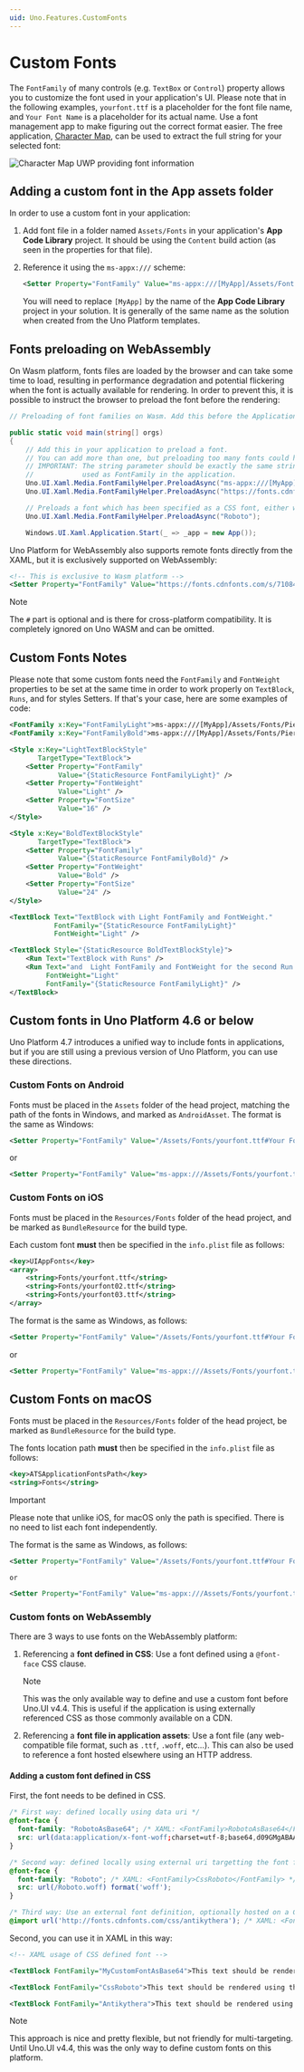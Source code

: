 ```yaml
---
uid: Uno.Features.CustomFonts
---
```


# Custom Fonts

The `FontFamily` of many controls (e.g. `TextBox` or `Control`) property allows you to customize the font used in your application's UI. Please note that in the following examples, `yourfont.ttf` is a placeholder for the font file name, and `Your Font Name` is a placeholder for its actual name. Use a font management app to make figuring out the correct format easier. The free application, [Character Map](https://www.microsoft.com/store/productId/9WZDNCRDXF41), can be used to extract the full string for your selected font:

![Character Map UWP providing font information](../Assets/features/customfonts/charactermapuwp.png)

## Adding a custom font in the App assets folder

In order to use a custom font in your application:

1. Add font file in a folder named `Assets/Fonts` in your application's **App Code Library** project. It should be using the `Content` build action (as seen in the properties for that file).
2. Reference it using the `ms-appx:///` scheme:

   ```xml
   <Setter Property="FontFamily" Value="ms-appx:///[MyApp]/Assets/Fonts/yourfont.ttf#Your Font Name" />
   ```

   You will need to replace `[MyApp]` by the name of the **App Code Library** project in your solution. It is generally of the same name as the solution when created from the Uno Platform templates.

## Fonts preloading on WebAssembly

On Wasm platform, fonts files are loaded by the browser and can take some time to load, resulting in performance degradation and potential flickering when the font is actually available for rendering. In order to prevent this, it is possible to instruct the browser to preload the font before the rendering:

``` csharp
// Preloading of font families on Wasm. Add this before the Application.Start() in the Program.cs

public static void main(string[] orgs)
{
    // Add this in your application to preload a font.
    // You can add more than one, but preloading too many fonts could hurt the user experience.
    // IMPORTANT: The string parameter should be exactly the same string (including casing)
    //            used as FontFamily in the application.
    Uno.UI.Xaml.Media.FontFamilyHelper.PreloadAsync("ms-appx:///[MyApp]/Assets/Fonts/yourfont01.ttf#ApplicationFont01");
    Uno.UI.Xaml.Media.FontFamilyHelper.PreloadAsync("https://fonts.cdnfonts.com/s/71084/antikythera.woff#Antikythera");

    // Preloads a font which has been specified as a CSS font, either with a data uri or a remote resource.
    Uno.UI.Xaml.Media.FontFamilyHelper.PreloadAsync("Roboto");

    Windows.UI.Xaml.Application.Start(_ => _app = new App());
```

Uno Platform for WebAssembly also supports remote fonts directly from the XAML, but it is exclusively supported on WebAssembly:

```xml
<!-- This is exclusive to Wasm platform -->
<Setter Property="FontFamily" Value="https://fonts.cdnfonts.com/s/71084/antikythera.woff#Antikythera" />
```

> [!NOTE]
> The `#` part is optional and is there for cross-platform compatibility. It is completely ignored on Uno WASM and can be omitted.

## Custom Fonts Notes

Please note that some custom fonts need the `FontFamily` and `FontWeight` properties to be set at the same time in order to work properly on `TextBlock`, `Runs`, and for styles Setters.
If that's your case, here are some examples of code:

```xml
<FontFamily x:Key="FontFamilyLight">ms-appx:///[MyApp]/Assets/Fonts/PierSans-Light.otf#Pier Sans Light</FontFamily>
<FontFamily x:Key="FontFamilyBold">ms-appx:///[MyApp]/Assets/Fonts/PierSans-Bold.otf#Pier Sans Bold</FontFamily>

<Style x:Key="LightTextBlockStyle"
	   TargetType="TextBlock">
	<Setter Property="FontFamily"
			Value="{StaticResource FontFamilyLight}" />
	<Setter Property="FontWeight"
			Value="Light" />
	<Setter Property="FontSize"
			Value="16" />
</Style>

<Style x:Key="BoldTextBlockStyle"
	   TargetType="TextBlock">
	<Setter Property="FontFamily"
			Value="{StaticResource FontFamilyBold}" />
	<Setter Property="FontWeight"
			Value="Bold" />
	<Setter Property="FontSize"
			Value="24" />
</Style>

<TextBlock Text="TextBlock with Light FontFamily and FontWeight."
		   FontFamily="{StaticResource FontFamilyLight}"
		   FontWeight="Light" />

<TextBlock Style="{StaticResource BoldTextBlockStyle}">
	<Run Text="TextBlock with Runs" />
	<Run Text="and  Light FontFamily and FontWeight for the second Run."
		 FontWeight="Light"
		 FontFamily="{StaticResource FontFamilyLight}" />
</TextBlock>
```

## Custom fonts in Uno Platform 4.6 or below

Uno Platform 4.7 introduces a unified way to include fonts in applications, but if you are still using a previous version of Uno Platform, you can use these directions.

### Custom Fonts on Android

Fonts must be placed in the `Assets` folder of the head project, matching the path of the fonts in Windows, and marked as `AndroidAsset`.
The format is the same as Windows:

```xml
<Setter Property="FontFamily" Value="/Assets/Fonts/yourfont.ttf#Your Font Name" />
```

   or

```xml
<Setter Property="FontFamily" Value="ms-appx:///Assets/Fonts/yourfont.ttf#Your Font Name" />
```

### Custom Fonts on iOS

Fonts must be placed in the `Resources/Fonts` folder of the head project, and be marked as
`BundleResource` for the build type.

Each custom font **must** then be specified in the `info.plist` file as follows:

```xml
<key>UIAppFonts</key>
<array>
    <string>Fonts/yourfont.ttf</string>
    <string>Fonts/yourfont02.ttf</string>
    <string>Fonts/yourfont03.ttf</string>
</array>
```

The format is the same as Windows, as follows:

```xml
<Setter Property="FontFamily" Value="/Assets/Fonts/yourfont.ttf#Your Font Name" />
```

or

```xml
<Setter Property="FontFamily" Value="ms-appx:///Assets/Fonts/yourfont.ttf#Your Font Name" />
```

## Custom Fonts on macOS

Fonts must be placed in the `Resources/Fonts` folder of the head project, be marked as
`BundleResource` for the build type.

The fonts location path   **must** then be specified in the `info.plist` file as follows:

```xml
<key>ATSApplicationFontsPath</key>
<string>Fonts</string>
```

> [!IMPORTANT]
> Please note that unlike iOS, for macOS only the path is specified. There is no need to list each font independently.

The format is the same as Windows, as follows:

```xml
<Setter Property="FontFamily" Value="/Assets/Fonts/yourfont.ttf#Your Font Name" />
```

    or

```xml
<Setter Property="FontFamily" Value="ms-appx:///Assets/Fonts/yourfont.ttf#Your Font Name" />
```

### Custom fonts on WebAssembly

There are 3 ways to use fonts on the WebAssembly platform:

1. Referencing a **font defined in CSS**: Use a font defined using a `@font-face` CSS clause.

   > [!NOTE]
   > This was the only available way to define and use a custom font before Uno.UI v4.4. This is useful if the application is using externally referenced CSS as those commonly available on a CDN.

2. Referencing a **font file in application assets**: Use a font file (any web-compatible file format, such as `.ttf`, `.woff`, etc...). This can also be used to reference a font hosted elsewhere using an HTTP address.

#### Adding a custom font defined in CSS

First, the font needs to be defined in CSS.

```css
/* First way: defined locally using data uri */
@font-face {
  font-family: "RobotoAsBase64"; /* XAML: <FontFamily>RobotoAsBase64</FontFamily> */
  src: url(data:application/x-font-woff;charset=utf-8;base64,d09GMgABAAA...) format('woff');
}

/* Second way: defined locally using external uri targetting the font file */
@font-face {
  font-family: "Roboto"; /* XAML: <FontFamily>CssRoboto</FontFamily> */
  src: url(/Roboto.woff) format('woff');
}

/* Third way: Use an external font definition, optionally hosted on a CDN. */
@import url('http://fonts.cdnfonts.com/css/antikythera'); /* XAML: <FontFamily>Antikythera</FontFamily> + others available */
```

Second, you can use it in XAML in this way:

``` xml
<!-- XAML usage of CSS defined font -->

<TextBlock FontFamily="MyCustomFontAsBase64">This text should be rendered using the font defined as base64 in CSS.</TextBlock>

<TextBlock FontFamily="CssRoboto">This text should be rendered using the roboto.woff font referenced in CSS.</TextBlock>

<TextBlock FontFamily="Antikythera">This text should be rendered using the Antikythera font hosted on a CDN.</TextBlock>
```

> [!NOTE]
> This approach is nice and pretty flexible, but not friendly for multi-targeting. Until Uno.UI v4.4, this was the only way to define custom fonts on this platform.
